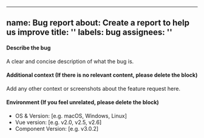   ---
name: Bug report
about: Create a report to help us improve
title: ''
labels: bug
assignees: ''
  ---

#### Describe the bug

A clear and concise description of what the bug is.

<!-- Before you feedback, please search for the issues to see if there are similar problems that can solve your problem. -->

#### Additional context (If there is no relevant content, please delete the block)

Add any other context or screenshots about the feature request here.

#### Environment (If you feel unrelated, please delete the block)

 - OS & Version: [e.g. macOS, Windows, Linux]
 - Vue version: [e.g. v2.0, v2.5, v2.6]
 - Component Version: [e.g. v3.0.2]
